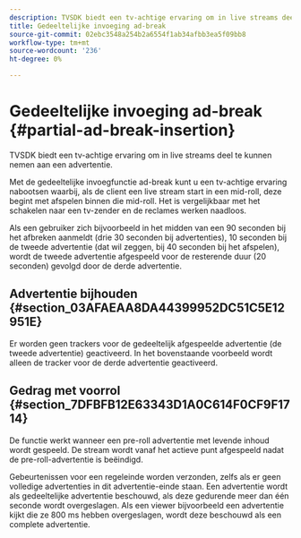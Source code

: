 ```yaml
---
description: TVSDK biedt een tv-achtige ervaring om in live streams deel te kunnen nemen aan een advertentie.
title: Gedeeltelijke invoeging ad-break
source-git-commit: 02ebc3548a254b2a6554f1ab34afbb3ea5f09bb8
workflow-type: tm+mt
source-wordcount: '236'
ht-degree: 0%

---
```


# Gedeeltelijke invoeging ad-break {#partial-ad-break-insertion}

TVSDK biedt een tv-achtige ervaring om in live streams deel te kunnen nemen aan een advertentie.

Met de gedeeltelijke invoegfunctie ad-break kunt u een tv-achtige ervaring nabootsen waarbij, als de client een live stream start in een mid-roll, deze begint met afspelen binnen die mid-roll. Het is vergelijkbaar met het schakelen naar een tv-zender en de reclames werken naadloos.

Als een gebruiker zich bijvoorbeeld in het midden van een 90 seconden bij het afbreken aanmeldt (drie 30 seconden bij advertenties), 10 seconden bij de tweede advertentie (dat wil zeggen, bij 40 seconden bij het afspelen), wordt de tweede advertentie afgespeeld voor de resterende duur (20 seconden) gevolgd door de derde advertentie.

## Advertentie bijhouden {#section_03AFAEAA8DA44399952DC51C5E12951E}

Er worden geen trackers voor de gedeeltelijk afgespeelde advertentie (de tweede advertentie) geactiveerd. In het bovenstaande voorbeeld wordt alleen de tracker voor de derde advertentie geactiveerd.

## Gedrag met voorrol {#section_7DFBFB12E63343D1A0C614F0CF9F1714}

De functie werkt wanneer een pre-roll advertentie met levende inhoud wordt gespeeld. De stream wordt vanaf het actieve punt afgespeeld nadat de pre-roll-advertentie is beëindigd.

Gebeurtenissen voor een regeleinde worden verzonden, zelfs als er geen volledige advertenties in dit advertentie-einde staan. Een advertentie wordt als gedeeltelijke advertentie beschouwd, als deze gedurende meer dan één seconde wordt overgeslagen. Als een viewer bijvoorbeeld een advertentie kijkt die ze 800 ms hebben overgeslagen, wordt deze beschouwd als een complete advertentie.
